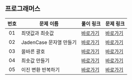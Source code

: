 ## 프로그래머스

번호|문제 이름|풀이 링크|문제 링크|
:---:|------|---|---|
01|최댓값과 최솟값|[바로가기](https://github.com/HyungJun-Yoo/programmers/blob/main/Lv2/최댓값과%20최솟값.js)|[바로가기](https://school.programmers.co.kr/learn/courses/30/lessons/12937?language=javascript)|
02|JadenCase 문자열 만들기|[바로가기](https://github.com/HyungJun-Yoo/programmers/blob/main/Lv2/JadenCase%20문자열%20만들기.js)|[바로가기](https://school.programmers.co.kr/learn/courses/30/lessons/12951?language=javascript)|
03|올바른 괄호|[바로가기](https://github.com/HyungJun-Yoo/programmers/blob/main/Lv2/올바른%20괄호.js)|[바로가기](https://school.programmers.co.kr/learn/courses/30/lessons/12909?language=javascript)|
04|최솟값 만들기|[바로가기](https://github.com/HyungJun-Yoo/programmers/blob/main/Lv2/최솟값%20만들기.js)|[바로가기](https://school.programmers.co.kr/learn/courses/30/lessons/12941?language=javascript)|
05|이진 변환 반복하기|[바로가기](https://github.com/HyungJun-Yoo/programmers/blob/main/Lv2/이진%20변환%20반복하기.js)|[바로가기](https://school.programmers.co.kr/learn/courses/30/lessons/70129?language=javascript)|
